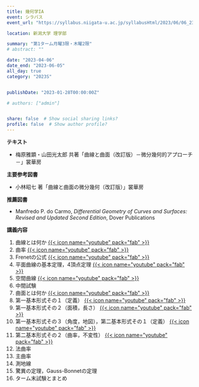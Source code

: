 ```yaml
---
title: 幾何学IA
event: シラバス
event_url: "https://syllabus.niigata-u.ac.jp/syllabusHtml/2023/06/06_231S1516_ja_JP.html"

location: 新潟大学 理学部

summary: "第1ターム月曜3限・木曜2限"
# abstract: ""

date: "2023-04-06"
date_end: "2023-06-05"
all_day: true
category: "2023S"


publishDate: "2023-01-28T00:00:00Z"

# authors: ["admin"]


share: false  # Show social sharing links?
profile: false  # Show author profile?
---
```

**テキスト**
- 梅原雅顕・山田光太郎 共著「曲線と曲面（改訂版）－微分幾何的アプローチ－」裳華房

**主要参考図書**
- 小林昭七 著「曲線と曲面の微分幾何（改訂版）」裳華房

**推薦図書**
- Manfredo P. do Carmo, *Differential Geometry of Curves and Surfaces: Revised and Updated Second Edition*, Dover Publications

**講義内容**
1. 曲線とは何か
	[{{< icon name="youtube" pack="fab" >}}](https://youtu.be/zHiM90e5Jto)
2. 曲率
	[{{< icon name="youtube" pack="fab" >}}](https://youtu.be/-5Ydw2paLtw)
3. Frenetの公式
	[{{< icon name="youtube" pack="fab" >}}](https://youtu.be/m2qwrfxpcc0)
4. 平面曲線の基本定理，4頂点定理
	[{{< icon name="youtube" pack="fab" >}}](https://youtu.be/62Z7NXuDzAI)
5. 空間曲線
	[{{< icon name="youtube" pack="fab" >}}](https://youtu.be/tL19shtM08Q)
6. 中間試験
7. 曲面とは何か
	[{{< icon name="youtube" pack="fab" >}}](https://youtu.be/6NzEQNBWC_A)
8. 第一基本形式その１（定義）
	[{{< icon name="youtube" pack="fab" >}}](https://youtu.be/o1d5nUnQImU)
9. 第一基本形式その２（面積，長さ）
	[{{< icon name="youtube" pack="fab" >}}](https://youtu.be/-El-dCoCqkE)
10. 第一基本形式その３（角度，地図），第二基本形式その１（定義）
	[{{< icon name="youtube" pack="fab" >}}](https://youtu.be/x2n_U7_LtlY)
11. 第二基本形式その２（曲率，不変性）
	[{{< icon name="youtube" pack="fab" >}}](https://youtu.be/7Uii5E60ccI)
12. 法曲率
13. 主曲率
14. 測地線
15. 驚異の定理，Gauss-Bonnetの定理
16. ターム末試験とまとめ
